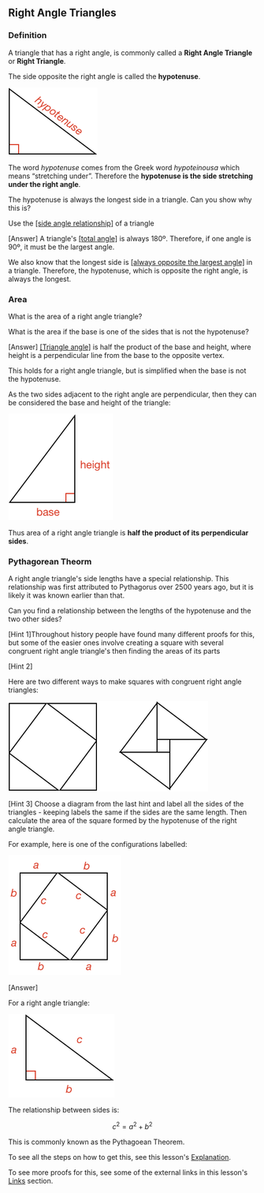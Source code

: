 ## Right Angle Triangles

### Definition

A triangle that has a right angle, is commonly called a **Right Angle Triangle** or **Right Triangle**.

The side opposite the right angle is called the **hypotenuse**.

![](definition.png)

The word _hypotenuse_ comes from the Greek word _hypoteinousa_ which means “stretching under”. Therefore the **hypotenuse is the side stretching under the right angle**.

The hypotenuse is always the longest side in a triangle. Can you show why this is?

<hint>Use the [[side angle relationship]]((qr,'Math/Geometry_1/SideAngleRelationship/base/Main',#00756F))  of a triangle</hint>

<hintLow>[Answer]
A triangle's [[total angle]]((qr,'Math/Geometry_1/Triangles/base/AngleSum',#00756F)) is always 180º. Therefore, if one angle is 90º, it must be the largest angle.

We also know that the longest side is [[always opposite the largest angle]]((qr,'Math/Geometry_1/SideAngleRelationship/base/Main',#00756F)) in a triangle. Therefore, the hypotenuse, which is opposite the right angle, is always the longest.

</hintLow>

### Area

What is the area of a right angle triangle?

<hint>What is the area if the base is one of the sides that is not the hypotenuse?</hint>

<hintLow>[Answer]
  [[Triangle angle]]((qr,'Math/Geometry_1/AreaTriangle/base/Main',#00756F)) is half the product of the base and height, where height is a perpendicular line from the base to the opposite vertex.

  This holds for a right angle triangle, but is simplified when the base is not the hypotenuse.

  As the two sides adjacent to the right angle are perpendicular, then they can be considered the base and height of the triangle:

![](area.png)

  Thus area of a right angle triangle is **half the product of its perpendicular sides**.
</hintLow>


### Pythagorean Theorm

A right angle triangle's side lengths have a special relationship. This relationship was first attributed to Pythagorus over 2500 years ago, but it is likely it was known earlier than that.

Can you find a relationship between the lengths of the hypotenuse and the two other sides?

<hint>[Hint 1]Throughout history people have found many different proofs for this, but some of the easier ones involve creating a square with several congruent right angle triangle's then finding the areas of its parts</hint>

<hintLow>[Hint 2]

Here are two different ways to make squares with congruent right angle triangles:

![](squares.png)
</hintLow>

<hintLow>[Hint 3] Choose a diagram from the last hint and label all the sides of the triangles - keeping labels the same if the sides are the same length. Then calculate the area of the square formed by the hypotenuse of the right angle triangle.

For example, here is one of the configurations labelled:

![](labeled.png)

</hintLow>

<hintLow>[Answer]

For a right angle triangle:

![](pythagorus.png)

The relationship between sides is:

$$c^2 = a^2 + b^2$$

This is commonly known as the Pythagoean Theorem.

To see all the steps on how to get this, see this lesson's [Explanation](/content/Math/Geometry_1/RightAngleTriangles/explanation/base?page=11).

To see more proofs for this, see some of the external links in this lesson's [Links](/content/Math/Geometry_1/RightAngleTriangles/links/base) section.

</hintLow>

<!-- 

<hintLow>
Here are several triangles:

[[isosceles]]((qr,'Math/Geometry_1/Isosceles/base/Main',#00756F)) 

[Explanation](/content/Math/Geometry_1/SideAngleRelationship/explanation/base?page=23)

![](examples.png)
</hintLow>

 -->
